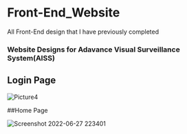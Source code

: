 # Front-End_Website
All Front-End design that I have previously completed

### Website Designs for Adavance Visual Surveillance System(AISS) 

## Login Page
![Picture4](https://user-images.githubusercontent.com/80488842/175990696-3eaaa31c-2d89-4295-af62-ca0bcb6bb35f.png)

##Home Page

![Screenshot 2022-06-27 223401](https://user-images.githubusercontent.com/80488842/175990795-5803a66e-3d85-4fb7-9da6-be75e6a505bb.png)
